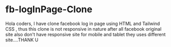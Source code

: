 # fb-logInPage-Clone
Hola coders, I have clone facebook log in page using HTML and Tailwind CSS ,  thus this clone is not responsive in nature after all facebook original site  also don't have responsive site for mobile and  tablet they uses different site....THANK U
